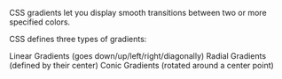 CSS gradients let you display smooth transitions between two or more specified colors.

CSS defines three types of gradients:

Linear Gradients (goes down/up/left/right/diagonally)
Radial Gradients (defined by their center)
Conic Gradients (rotated around a center point)
